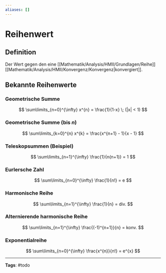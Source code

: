 ```yaml
---
aliases: []
---
```


# Reihenwert

## Definition

Der Wert gegen den eine [[Mathematik/Analysis/HMII/Grundlagen/Reihe]] [[Mathematik/Analysis/HMII/Konvergenz/Konvergenz|konvergiert]].

## Bekannte Reihenwerte

### Geometrische Summe

$$
\sum\limits_{n=0}^{\infty} x^{n} = \frac{1}{1-x} \; (|x| < 1)
$$

### Geometrische Summe (bis $n$)

$$
\sum\limits_{k=0}^{n} x^{k} = \frac{x^{n+1} - 1}{x - 1}
$$

### Teleskopsummen (Beispiel)

$$
\sum\limits_{n=1}^{\infty} \frac{1}{n(n+1)} = 1
$$

### Eurlersche Zahl

$$
\sum\limits_{n=0}^{\infty} \frac{1}{n!} = e
$$

### Harmonische Reihe

$$
\sum\limits_{n=1}^{\infty} \frac{1}{n} = div.
$$

### Alternierende harmonische Reihe

$$
\sum\limits_{n=1}^{\infty} \frac{(-1)^{n+1}}{n} = konv.
$$

### Exponentialreihe

$$
\sum\limits_{n=0}^{\infty} \frac{x^{n}}{n!} = e^{x}
$$

---

**Tags**: #todo
